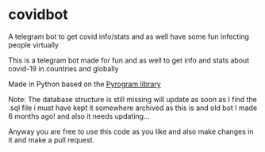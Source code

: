# covidbot
A telegram bot to get covid info/stats and as well have some fun infecting people virtually


This is a telegram bot made for fun and as well to get info and stats about covid-19 in countries and globally


Made in Python based on the [Pyrogram library](https://github.com/pyrogram/pyrogram)

Note: The database structure is still missing will update as soon as I find the .sql file i must have kept it somewhere archived as this is and old bot I made 6 months ago! and also it needs updating...

Anyway you are free to use this code as you like and also make changes in it and make a pull request.
